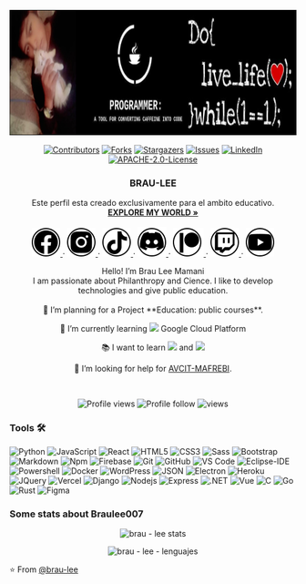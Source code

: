 <div id="top"></div>
<!--
* @brau-lee
* Empezemos con pie derecho en el perfil de GitHub 
* Hazle un fork a este repositorio y cambiale el nombre al repositorio
* Ahora modifiquemos el README.md de tu perfil 
* Recuerda que la forma en la que se edita el README.md es con el lenguaje de hipermarcado Markdown y HTML5 
* Que tan sorprendente puedes poner  tu perfil NO OLVIDES DE COMPARTIR
-->


<!-- PAGINA WEB FREE COURSES -->
<!-- https://brau-lee.github.io -->


<!-- PROJECT COVER -->
<br />
<div align="center">
  <a href="https://brau-lee.github.io">
    <img src="images/cover.png" alt="COVER brau - lee" width="980" height="220">
  </a>
<!-- PROJECT INFO -->

 [![Contributors][contributors-shield]][contributors-url]
 [![Forks][forks-shield]][forks-url]
 [![Stargazers][stars-shield]][stars-url]
 [![Issues][issues-shield]][issues-url]
 [![LinkedIn][linkedin-shield]][linkedin-url]
 [![APACHE-2.0-License][license-shield]][license-url]

 <h3 align="center">BRAU-LEE</h3>
 
<!-- PROJECT TITLE -->

  <p align="center">
    Este perfil esta creado exclusivamente para el ambito educativo.
    <br />
    <a href="https://brau-lee.github.io"><strong>EXPLORE MY WORLD »</strong></a>
    <br />
    <br />
    <!-- ICONS SOCIAL NETWORKS -->
    <a href="https://www.facebook.com/freddy.brau.lee">
      <img alt="facebook brau - lee" src="images/facebook.svg">
    </a>
    ·
    <a href="https://www.instagram.com/brau_1ee/">
      <img alt="instagram brau - lee" src="images/instagram.svg">
    </a>
    ·
    <a href="https://www.tiktok.com/@braulew32uwu?">
    <img alt="tik tok brau - lee" src="images/tiktok.svg">
    </a>
    ·
    <a href="https://discord.gg/tucYVBgq">
    <img alt="canal - grupo de discord Devs at all" src="images/discord.svg">
    </a>
    ·
    <a href="https://www.patreon.com/brau_lee">
    <img alt=" donaciones - patreon de brau lee" src="images/patreon.svg">
    </a>
    ·
    <a href="https://www.twitch.tv/brau_lee">
    <img alt="twich - tv - en vivo - live brau-lee " src="images/twich.svg">
    </a>
    ·
    <a href="https://www.youtube.com/channel/UCG41ZJowSmokP5Mrl8Y-J7w">
    <img alt="youtube canal de videos brau-lee " src="images/youtube.svg">
    </a>
  </p>

<!-- PROJECT BIO -->

  <p align="center">
  Hello! I’m Brau Lee Mamani <br>
  I am passionate about Philanthropy and Cience. I like to develop technologies and give public education.
  <br> 
  <br>
 🔭 I’m planning for a Project **Education: public courses**.
 
 🌱 I’m currently learning <img src="http://img.shields.io/badge/-4285F4?style=flat&logo=google%20cloud&logoColor=white"> Google Cloud Platform
 
 :books: I want to learn <img src="https://img.shields.io/badge/-Flutter-3a495d?style=flat&logo=flutter&logoColor=67b7f7"> and <img src="http://img.shields.io/badge/-Deno-black?style=flat&logo=deno&logoColor=white"/>
 
 🤔 I’m looking for help for [AVCIT-MAFREBI](https://www.facebook.com/groups/avcit.mafrebi).
 
  <br>

  <!-- PROJECT METADATE -->

  ![Profile views](https://gpvc.arturio.dev/brau-lee) 
  ![Profile follow](https://img.shields.io/github/followers/brau-lee) 
  ![views](https://visitor-badge.glitch.me/badge?page_id=brau-lee.brau-lee)
  </p>
</div>

### Tools 🛠 

![Python](http://img.shields.io/badge/-Python-3776AB?style=flat-square&logo=python&logoColor=ffffff)
![JavaScript](https://img.shields.io/badge/-JavaScript-%23F7DF1C?style=flat-square&logo=javascript&logoColor=000000&labelColor=%23F7DF1C&color=%23FFCE5A)
![React](https://img.shields.io/badge/-React-61DAFB?style=flat-square&logo=react&logoColor=ffffff)
![HTML5](https://img.shields.io/badge/-HTML5-%23E44D27?style=flat-square&logo=html5&logoColor=ffffff)
![CSS3](https://img.shields.io/badge/-CSS3-%231572B6?style=flat-square&logo=css3)
![Sass](https://img.shields.io/badge/-Sass-%23CC6699?style=flat-square&logo=sass&logoColor=ffffff)
![Bootstrap](https://img.shields.io/badge/-Bootstrap-563D7C?style=flat-square&logo=Bootstrap)
![Markdown](https://img.shields.io/badge/-Markdown-000000?style=flat-square&logo=markdown)
![Npm](https://img.shields.io/badge/-npm-CB3837?style=flat-square&logo=npm)
![Firebase](https://img.shields.io/badge/-Firebase-FFCA28?style=flat-square&logo=firebase&logoColor=ffffff)
![Git](https://img.shields.io/badge/-Git-%23F05032?style=flat-square&logo=git&logoColor=%23ffffff)
![GitHub](https://img.shields.io/badge/-GitHub-181717?style=flat-square&logo=github)
![VS Code](http://img.shields.io/badge/-VS%20Code-007ACC?style=flat-square&logo=visual-studio-code&logoColor=ffffff)
![Eclipse-IDE](http://img.shields.io/badge/-Eclipse-2C2255?style=flat-square&logo=eclipse&logoColor=ffffff)
![Powershell](http://img.shields.io/badge/-Powershell-5391FE?style=flat-square&logo=powershell&logoColor=ffffff)
![Docker](https://img.shields.io/badge/-Docker-black?style=flat&logo=docker) 
![WordPress](https://img.shields.io/badge/-WordPress-blue?style=flat&logo=wordpress)
![JSON](https://img.shields.io/badge/-json-02569B?style=flat&logo=json)
![Electron](https://img.shields.io/badge/-Electron-gray?style=flat&logo=electron) 
![Heroku](https://img.shields.io/badge/-Heroku-gray?style=flat&logo=heroku) 
![JQuery](https://img.shields.io/badge/-JQuery-blue?style=flat&logo=jquery) 
![Vercel](http://img.shields.io/badge/-Vercel-black?style=flat&logo=vercel&logoColor=white)
![Django](https://img.shields.io/badge/-Django-yellow?style=flat-square&logo=Django)
![Nodejs](https://img.shields.io/badge/-Nodejs-339933?style=flat-square&logo=Node.js&logoColor=ffffff)
![Express](https://img.shields.io/badge/-Express-red?style=flat-square&logo=express)
![.NET](https://img.shields.io/badge/-Microsoft-%231572B6?style=flat-square&logo=.net&logoColor=ffffff)
![Vue](https://img.shields.io/badge/-Vue.js-%231572B6?style=flat-square&logo=vue.js)
![C](https://img.shields.io/badge/-Sharp-%231572B6?style=flat-square&logo=c#&logoColor=ffffff)
![Go](https://img.shields.io/badge/-Golang-blue?style=flat-square&logo=Go)
![Rust](https://img.shields.io/badge/-Rust-black?style=flat-square&logo=Rust)
![Figma](https://img.shields.io/badge/-Figma-black?style=flat-square&logo=figma)

### Some stats about Braulee007

<p align = "center">
  <img alt="brau - lee stats" src = "https://github-readme-stats.vercel.app/api?username=brau-lee&show_icons=true&theme=radical&line_height=33">
</p>

<p align = "center">
<img alt="brau - lee - lenguajes "src = "https://github-readme-stats.vercel.app/api/top-langs/?username=brau-lee&hide_langs_below=.25&theme=radical">
</p>

<!-- aqui si lees detenidamente puedes modificar los colores hexadecimales para personalisar tus stats--- 
<img alt="brau - lee github stats" src="https://github-readme-stats.vercel.app/api?username=brau-lee&&show_icons=true&title_color=ffffff&icon_color=bb2acf&text_color=daf7dc&bg_color=151515" >
-->

⭐ From [@brau-lee](https://github.com/brau-lee)




<!-- MARKDOWN LINKS & IMAGES -->
<!-- https://www.markdownguide.org/basic-syntax/#reference-style-links -->
[contributors-shield]: https://img.shields.io/github/contributors/brau-lee/Brau-lee.svg?style=for-the-badge
[contributors-url]: https://github.com/brau-lee/Brau-lee/graphs/contributors
[forks-shield]: https://img.shields.io/github/forks/brau-lee/Brau-lee.svg?style=for-the-badge
[forks-url]: https://github.com/brau-lee/Brau-lee/network/members
[stars-shield]: https://img.shields.io/github/stars/brau-lee/Brau-lee.svg?style=for-the-badge
[stars-url]: https://github.com/brau-lee/Brau-lee/stargazers
[issues-shield]: https://img.shields.io/github/issues/brau-lee/Brau-lee.svg?style=for-the-badge
[issues-url]: https://github.com/brau-lee/Brau-lee/issues
[GitHub-version]:https://img.shields.io/badge/version-1.0-brightgreen.svg?style=flat
[license-shield]: https://img.shields.io/badge/License-Apache2.0-blue.svg?style=flat
[license-url]: https://github.com/Brau-lee/brau-lee/blob/main/LICENSE.txt
[linkedin-shield]: https://img.shields.io/badge/-LinkedIn-black.svg?style=for-the-badge&logo=linkedin&colorB=555
[linkedin-url]: https://www.linkedin.com/in/freddy-brau-lee-mamani-rivas-4456a5217/